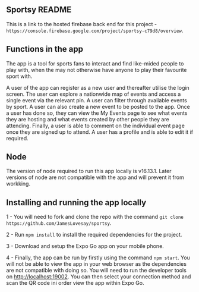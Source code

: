 ## Sportsy README

This is a link to the hosted firebase back end for this project - `https://console.firebase.google.com/project/sportsy-c79d8/overview`.

## Functions in the app

The app is a tool for sports fans to interact and find like-mided people to play with, when the may not otherwise have anyone to play their favourite sport with.

A user of the app can register as a new user and thereafter utilise the login screen. The user can explore a nationwide map of events and access a single event via the relevant pin. A user can filter through available events by sport. A user can also create a new event to be posted to the app. Once a user has done so, they can view the My Events page to see what events they are hosting and what events created by other people they are attending. Finally, a user is able to comment on the individual event page once they are signed up to attend. A user has a profile and is able to edit it if required.

## Node

The version of node required to run this app locally is v16.13.1. Later versions of node are not compatible with the app and will prevent it from workking.

## Installing and running the app locally

1 - You will need to fork and clone the repo with the command `git clone https://github.com/JamesLovesay/sportsy`.

2 - Run `npm install` to install the required dependencies for the project.

3 - Download and setup the Expo Go app on your mobile phone.

4 - Finally, the app can be run by firstly using the command `npm start`. You will not be able to view the app in your web browser as the dependencies are not compatible with doing so. You will need to run the developer tools on [http://localhost:19002](http://localhost:19002). You can then select your connection method and scan the QR code ini order view the app within Expo Go.